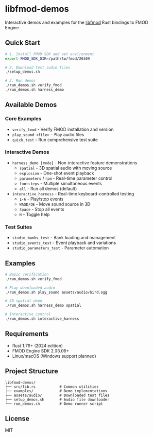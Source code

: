 # libfmod-demos

Interactive demos and examples for the [libfmod](https://github.com/chainhackers/libfmod) Rust bindings to FMOD Engine.

## Quick Start

```bash
# 1. Install FMOD SDK and set environment
export FMOD_SDK_DIR=/path/to/fmod/20309

# 2. Download test audio files
./setup_demos.sh

# 3. Run demos
./run_demos.sh verify_fmod
./run_demos.sh harness_demo
```

## Available Demos

### Core Examples
- `verify_fmod` - Verify FMOD installation and version
- `play_sound <file>` - Play audio files
- `quick_test` - Run comprehensive test suite

### Interactive Demos
- `harness_demo [mode]` - Non-interactive feature demonstrations
  - `spatial` - 3D spatial audio with moving source
  - `explosion` - One-shot event playback
  - `parameters` / `rpm` - Real-time parameter control
  - `footsteps` - Multiple simultaneous events
  - `all` - Run all demos (default)
- `interactive_harness` - Real-time keyboard-controlled testing
  - `1-6` - Play/stop events
  - `WASD/QE` - Move sound source in 3D
  - `Space` - Stop all events
  - `H` - Toggle help

### Test Suites
- `studio_banks_test` - Bank loading and management
- `studio_events_test` - Event playback and variations
- `studio_parameters_test` - Parameter automation

## Examples

```bash
# Basic verification
./run_demos.sh verify_fmod

# Play downloaded audio
./run_demos.sh play_sound assets/audio/bird.ogg

# 3D spatial demo
./run_demos.sh harness_demo spatial

# Interactive control
./run_demos.sh interactive_harness
```

## Requirements

- Rust 1.79+ (2024 edition)
- FMOD Engine SDK 2.03.09+
- Linux/macOS (Windows support planned)

## Project Structure

```
libfmod-demos/
├── src/lib.rs           # Common utilities
├── examples/            # Demo implementations
├── assets/audio/        # Downloaded test files
├── setup_demos.sh       # Audio file downloader
└── run_demos.sh         # Demo runner script
```

## License

MIT